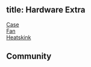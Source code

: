 title: Hardware Extra
---

[Case](https://www.khadas.com/product-page/diy-case)  
[Fan](https://www.khadas.com/product-page/3705-cooling-fan)  
[Heatskink](https://www.khadas.com/product-page/new-vim-heatsink)  

## Community


